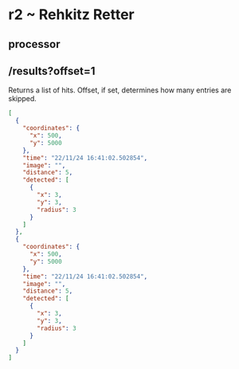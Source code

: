# r2 ~ Rehkitz Retter

## processor

## /results?offset=1

Returns a list of hits. Offset, if set, determines how many entries are skipped.

``` json
[
  {
    "coordinates": {
      "x": 500,
      "y": 5000
    },
    "time": "22/11/24 16:41:02.502854",
    "image": "",
    "distance": 5,
    "detected": [
      {
        "x": 3,
        "y": 3,
        "radius": 3
      }
    ]
  },
  {
    "coordinates": {
      "x": 500,
      "y": 5000
    },
    "time": "22/11/24 16:41:02.502854",
    "image": "",
    "distance": 5,
    "detected": [
      {
        "x": 3,
        "y": 3,
        "radius": 3
      }
    ]
  }
]
```
